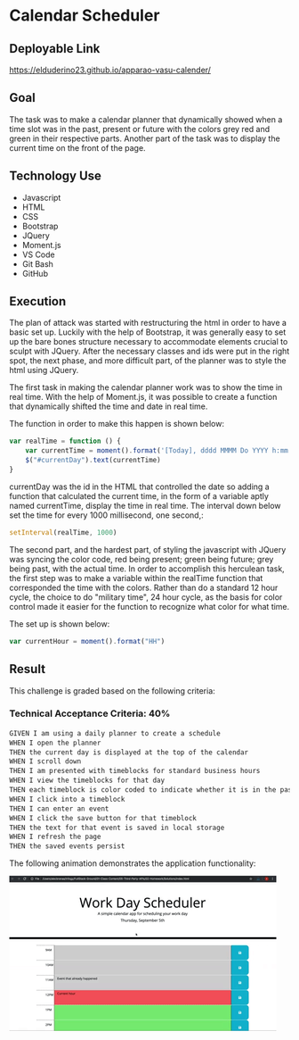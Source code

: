 # Calendar Scheduler

## Deployable Link

https://elduderino23.github.io/apparao-vasu-calender/

## Goal
The task was to make a calendar planner that dynamically showed when a time slot was in the past, present or future with the colors grey red and green in their respective parts. Another part of the task was to display the current time on the front of the page.

## Technology Use
  - Javascript
  - HTML
  - CSS
  - Bootstrap
  - JQuery
  - Moment.js
  - VS Code
  - Git Bash 
  - GitHub

## Execution
The plan of attack was started with restructuring the html in order to have a basic set up. Luckily with the help of Bootstrap, it was generally easy to set up the bare bones structure necessary to accommodate elements crucial to sculpt with JQuery. After the necessary classes and ids were put in the right spot, the next phase, and more difficult part, of the planner was to style the html using JQuery.

The first task in making the calendar planner work was to show the time in real time. With the help of Moment.js, it was possible to create a function that dynamically shifted the time and date in real time. 

The function in order to make this happen is shown below:

```Javascript
var realTime = function () {
    var currentTime = moment().format('[Today], dddd MMMM Do YYYY h:mm:ss a')
    $("#currentDay").text(currentTime)
}
```
currentDay was the id in the HTML that controlled the date so adding a function that calculated the current time, in the form of a variable aptly named currentTime, display the time in real time. The interval down below set the time for every 1000 millisecond, one second,:

```Javascript
setInterval(realTime, 1000)
```

The second part, and the hardest part, of styling the javascript with JQuery was syncing the color code, red being present; green being future; grey being past, with the actual time. In order to accomplish this herculean task, the first step was to make a variable within the realTime function that corresponded the time with the colors. Rather than do a standard 12 hour cycle, the choice to do "military time", 24 hour cycle, as the basis for color control made it easier for the function to recognize what color for what time. 

The set up is shown below:

```Javascript
var currentHour = moment().format("HH")
```


## Result

This challenge is graded based on the following criteria: 

### Technical Acceptance Criteria: 40%

```md
GIVEN I am using a daily planner to create a schedule
WHEN I open the planner
THEN the current day is displayed at the top of the calendar
WHEN I scroll down
THEN I am presented with timeblocks for standard business hours
WHEN I view the timeblocks for that day
THEN each timeblock is color coded to indicate whether it is in the past, present, or future
WHEN I click into a timeblock
THEN I can enter an event
WHEN I click the save button for that timeblock
THEN the text for that event is saved in local storage
WHEN I refresh the page
THEN the saved events persist
```

The following animation demonstrates the application functionality:

![A user clicks on slots on the color-coded calendar and edits the events.](./Assets/05-third-party-apis-challenge-demo.gif)
